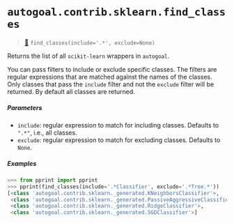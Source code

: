 # `autogoal.contrib.sklearn.find_classes`

> [📝](/usr/lib/python3/dist-packages/autogoal/contrib/sklearn/__init__.py#L37)
> `find_classes(include='.*', exclude=None)`

Returns the list of all `scikit-learn` wrappers in `autogoal`.

You can pass filters to include or exclude specific classes.
The filters are regular expressions that are matched against
the names of the classes. Only classes that pass the `include` filter
and not the `exclude` filter will be returned.
By default all classes are returned.

##### Parameters

- `include`: regular expression to match for including classes. Defaults to `".*"`, i.e., all classes.
- `exclude`: regular expression to match for excluding classes. Defaults to `None`.

##### Examples

```python
>>> from pprint import pprint
>>> pprint(find_classes(include='.*Classifier', exclude='.*Tree.*'))
[<class 'autogoal.contrib.sklearn._generated.KNeighborsClassifier'>,
 <class 'autogoal.contrib.sklearn._generated.PassiveAggressiveClassifier'>,
 <class 'autogoal.contrib.sklearn._generated.RidgeClassifier'>,
 <class 'autogoal.contrib.sklearn._generated.SGDClassifier'>]

```
